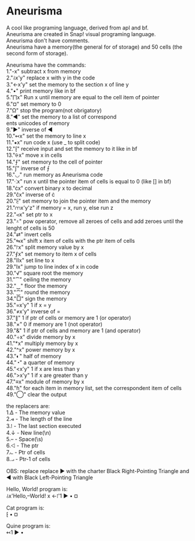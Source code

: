# Aneurisma
A cool like programing language, derived from apl and bf. <br>
Aneurisma are created in Snap! visual programing language. <br>
Aneurisma don't have comments. <br>
Aneurisma have a memory(the general for of storage) and 50 cells (the second form of storage). <br>

Aneurisma have the commands: <br>
1."-x" subtract x from memory <br>
2."⫰x'y" replace x with y in the code <br>
3."←x'y" set the memory to the section x of line y <br>
4."•" print memory like in bf <br>
5."⨅x" Run x until memory are equal to the cell item of pointer <br>
6."¤" set memory to 0 <br>
7."Ω" stop the program(not obrigatory) <br>
8."◀" set the memory to a list of correspond <br>ents unicodes of memory <br>
9."▶" inverse of ◀ <br>
10."↢x" set the memory to line x <br>
11."⁕x" run code x (use _ to split code) <br>
12."⁅" receive input and set the memory to it like in bf <br>
13."⨭x" move x in cells <br>
14."⨍" set memory to the cell of pointer <br>
15."ʃ" inverse of ⨍ <br>
16."◡" run memory as Aneurisma code <br>
17."⁖x" run x until the pointer item of cells is equal to 0 (like [] in bf) <br>
18."ċx" convert binary x to decimal <br>
29."ĉx" inverse of ċ <br>
20."⫕" set memory to join the pointer item and the memory <br>
21."⩋x'y'z" if memory = x, run y, else run z <br>
22."⪦x" set ptr to x <br>
23."⩡" pow operator, remove all zeroes of cells and add zeroes until the lenght of cells is 50 <br>
24."⇄" invert cells <br>
25."⇋x" shift x item of cells with the ptr item of cells <br>
26."⨡x" split memory value by x <br>
27."⨐x" set memory to item x of cells <br>
28."Ⅱx" set line to x <br>
29."Ⅰx" jump to line index of x in code <br>
30."√" square root the memory <br>
31."⁀" ceiling the memory <br>
32."‿" floor the memory <br>
33."⁐" round the memory <br>
34."□" sign the memory <br>
35."=x'y" 1 if x = y <br>
36."≠x'y" inverse of = <br>
37."∥" 1 if ptr of cells or memory are 1 (or operator) <br>
38."×" 0 if memory are 1 (not operator) <br>
39."&" 1 if ptr of cells and memory are 1 (and operator) <br>
40."÷x" divide memory by x <br>
41."*x" multiply memory by x <br>
42."^x" power memory by x <br>
43."◐" half of memory <br>
44."◔" a quarter of memory <br>
45."<x'y" 1 if x are less than y<br>
46.">x'y" 1 if x are greater than y <br>
47."≡x" module of memory by x <br>
48."ɦ" for each item in memory list, set the correspondent item of cells <br>
49."◯" clear the output <br>

the replacers are: <br>
1.Δ  - The memory value <br>
2.⩹  - The length of the line <br>
3.⁞  - The last section executed <br>
4.↓ - New line(\n) <br>
5.– - Space(\s) <br>
6.⨞  - The ptr <br>
7.⨽  - Ptr of cells <br>
8.⨼  - Ptr-1 of cells <br>

OBS: replace replace ▶ with the charter Black Right-Pointing Triangle and ◀ with Black Left-Pointing Triangle <br>

Hello, World! program is: <br>
 ⫰x'Hello,–World! x ←⁞'1 ▶ • ¤

Cat program is: <br>
 ⁅ • ¤

Quine program is: <br>
 ↢1 ▶ •
